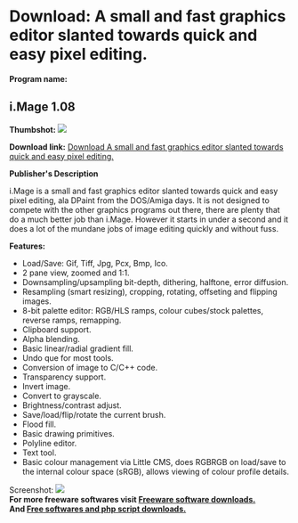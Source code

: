 # Download: A small and fast graphics editor slanted towards quick and easy pixel editing.

**Program name:**

## i.Mage 1.08

  
**Thumbshot:** ![](http://www.freewarefiles.com/screenshot/i.mage_md.gif)   
  
**Download link:** [Download A small and fast graphics editor slanted towards quick and easy pixel editing.](http://freesoftwares.boysofts.com/IMage_program_17779.html)  
  


**Publisher's Description**  
  


i.Mage is a small and fast graphics editor slanted towards quick and easy pixel editing, ala DPaint from the DOS/Amiga days. It is not designed to compete with the other graphics programs out there, there are plenty that do a much better job than i.Mage. However it starts in under a second and it does a lot of the mundane jobs of image editing quickly and without fuss. 

**Features:**

  * Load/Save: Gif, Tiff, Jpg, Pcx, Bmp, Ico. 
  * 2 pane view, zoomed and 1:1. 
  * Downsampling/upsampling bit-depth, dithering, halftone, error diffusion. 
  * Resampling (smart resizing), cropping, rotating, offseting and flipping images. 
  * 8-bit palette editor: RGB/HLS ramps, colour cubes/stock palettes, reverse ramps, remapping. 
  * Clipboard support. 
  * Alpha blending. 
  * Basic linear/radial gradient fill. 
  * Undo que for most tools. 
  * Conversion of image to C/C++ code. 
  * Transparency support. 
  * Invert image. 
  * Convert to grayscale. 
  * Brightness/contrast adjust. 
  * Save/load/flip/rotate the current brush. 
  * Flood fill. 
  * Basic drawing primitives. 
  * Polyline editor. 
  * Text tool. 
  * Basic colour management via Little CMS, does RGBRGB on load/save to the internal colour space (sRGB), allows viewing of colour profile details. 

  
  
Screenshot: ![](http://www.freewarefiles.com/screenshot/i.mage.gif)   
**For more freeware softwares visit [Freeware software downloads.](http://freesoftwares.boysofts.com/)**   
**And [Free softwares and php script downloads.](http://www.boysofts.com/)**
